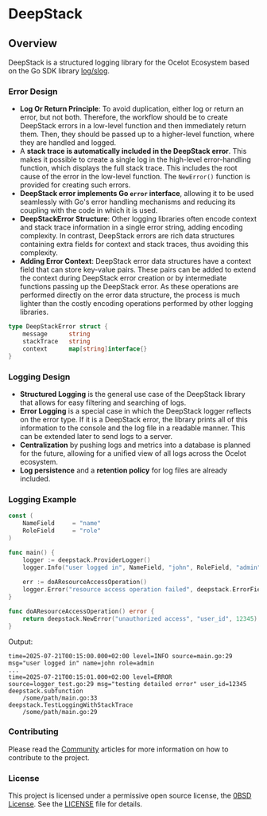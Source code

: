 # DeepStack

## Overview

DeepStack is a structured logging library for the Ocelot Ecosystem based on the Go SDK library [log/slog](https://go.dev/blog/slog).

### Error Design

* **Log Or Return Principle**: To avoid duplication, either log or return an error, but not both. Therefore, the workflow should be to create DeepStack errors in a low-level function and then immediately return them. Then, they should be passed up to a higher-level function, where they are handled and logged.
* A **stack trace is automatically included in the DeepStack error**. This makes it possible to create a single log in the high-level error-handling function, which displays the full stack trace. This includes the root cause of the error in the low-level function. The `NewError()` function is provided for creating such errors.
* **DeepStack error implements Go `error` interface**, allowing it to be used seamlessly with Go's error handling mechanisms and reducing its coupling with the code in which it is used.
* **DeepStackError Structure**: Other logging libraries often encode context and stack trace information in a single error string, adding encoding complexity. In contrast, DeepStack errors are rich data structures containing extra fields for context and stack traces, thus avoiding this complexity.
* **Adding Error Context**: DeepStack error data structures have a context field that can store key-value pairs. These pairs can be added to extend the context during DeepStack error creation or by intermediate functions passing up the DeepStack error. As these operations are performed directly on the error data structure, the process is much lighter than the costly encoding operations performed by other logging libraries.

```go
type DeepStackError struct {
    message      string
    stackTrace   string
    context      map[string]interface{}
}
```

### Logging Design

* **Structured Logging** is the general use case of the DeepStack library that allows for easy filtering and searching of logs.
* **Error Logging** is a special case in which the DeepStack logger reflects on the error type. If it is a DeepStack error, the library prints all of this information to the console and the log file in a readable manner. This can be extended later to send logs to a server.
* **Centralization** by pushing logs and metrics into a database is planned for the future, allowing for a unified view of all logs across the Ocelot ecosystem.
* **Log persistence** and a **retention policy** for log files are already included.

### Logging Example

```go
const (
    NameField     = "name"
    RoleField     = "role"
)

func main() {
    logger := deepstack.ProviderLogger()
    logger.Info("user logged in", NameField, "john", RoleField, "admin")
    
    err := doAResourceAccessOperation()
    logger.Error("resource access operation failed", deepstack.ErrorField, err)
}

func doAResourceAccessOperation() error {
	return deepstack.NewError("unauthorized access", "user_id", 12345)
}
```

Output:

```text
time=2025-07-21T00:15:00.000+02:00 level=INFO source=main.go:29 msg="user logged in" name=john role=admin
...
time=2025-07-21T00:15:01.000+02:00 level=ERROR source=logger_test.go:29 msg="testing detailed error" user_id=12345
deepstack.subfunction
    /some/path/main.go:33
deepstack.TestLoggingWithStackTrace
    /some/path/main.go:29
```

### Contributing

Please read the [Community](https://ocelot-cloud.org/docs/community/) articles for more information on how to contribute to the project.

### License

This project is licensed under a permissive open source license, the [0BSD License](https://opensource.org/license/0bsd/). See the [LICENSE](LICENSE) file for details.